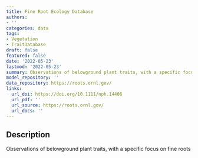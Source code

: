 ```yaml
---
title: Fine Root Ecology Database
authors:
- ''
categories: data
tags:
- Vegetation
- TraitDatabase
draft: false
featured: false
date: '2022-05-23'
lastmod: '2022-05-23'
summary: Observations of belowground plant traits, with a specific focus on fine roots
model_repository: ''
data_repository: https://roots.ornl.gov/
links:
  url_doi: https://doi.org/10.1111/nph.14486
  url_pdf: ''
  url_source: https://roots.ornl.gov/
  url_docs: ''
---
```


## Description

Observations of belowground plant traits, with a specific focus on fine roots

